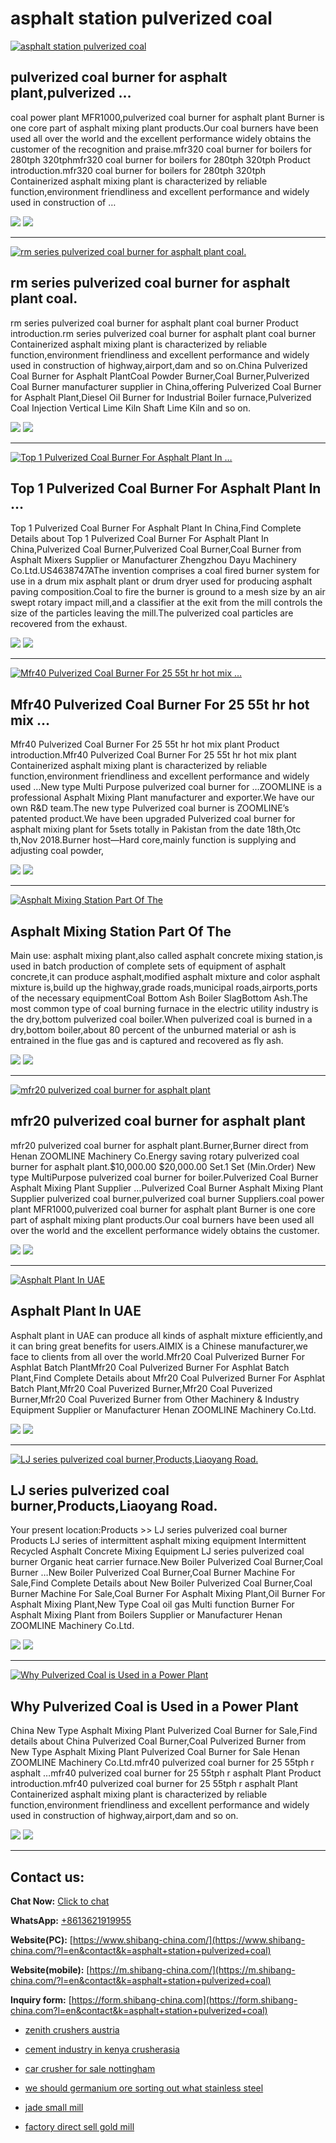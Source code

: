 # asphalt station pulverized coal

<a href="https://swt.shibang-china.com/?l=en&img&k=asphalt+station+pulverized+coal" target="_blank">![asphalt station pulverized coal](http://static.shibang-china.com/all-800x300/1495.jpg)</a>

## pulverized coal burner for asphalt plant,pulverized …
coal power plant MFR1000,pulverized coal burner for asphalt plant Burner is one core part of asphalt mixing plant products.Our coal burners have been used all over the world and the excellent performance widely obtains the customer of the recognition and praise.mfr320 coal burner for boilers for 280tph 320tphmfr320 coal burner for boilers for 280tph 320tph Product introduction.mfr320 coal burner for boilers for 280tph 320tph Containerized asphalt mixing plant is characterized by reliable function,environment friendliness and excellent performance and widely used in construction of …


<a href="https://whatsapp.shibangsoft.com/WhatsApp.php" target="_blank" title="WhatsApp">![](http://static.shibang-china.com/icon/whatsapp.png)</a> <a href="https://swt.shibang-china.com/?l=en&icon&k=asphalt+station+pulverized+coal" target="_blank">![](http://static.shibang-china.com/icon/chat-en.png)</a>

---

<a href="https://swt.shibang-china.com/?l=en&img&k=asphalt+station+pulverized+coal" target="_blank">![rm series pulverized coal burner for asphalt plant coal.](http://static.shibang-china.com/all-800x300/225.jpg)</a>

## rm series pulverized coal burner for asphalt plant coal.
rm series pulverized coal burner for asphalt plant coal burner Product introduction.rm series pulverized coal burner for asphalt plant coal burner Containerized asphalt mixing plant is characterized by reliable function,environment friendliness and excellent performance and widely used in construction of highway,airport,dam and so on.China Pulverized Coal Burner for Asphalt PlantCoal Powder Burner,Coal Burner,Pulverized Coal Burner manufacturer supplier in China,offering Pulverized Coal Burner for Asphalt Plant,Diesel Oil Burner for Industrial Boiler furnace,Pulverized Coal Injection Vertical Lime Kiln Shaft Lime Kiln and so on.


<a href="https://whatsapp.shibangsoft.com/WhatsApp.php" target="_blank" title="WhatsApp">![](http://static.shibang-china.com/icon/whatsapp.png)</a> <a href="https://swt.shibang-china.com/?l=en&icon&k=asphalt+station+pulverized+coal" target="_blank">![](http://static.shibang-china.com/icon/chat-en.png)</a>

---

<a href="https://swt.shibang-china.com/?l=en&img&k=asphalt+station+pulverized+coal" target="_blank">![Top 1 Pulverized Coal Burner For Asphalt Plant In …](http://static.shibang-china.com/all-800x300/1303.jpg)</a>

## Top 1 Pulverized Coal Burner For Asphalt Plant In …
Top 1 Pulverized Coal Burner For Asphalt Plant In China,Find Complete Details about Top 1 Pulverized Coal Burner For Asphalt Plant In China,Pulverized Coal Burner,Pulverized Coal Burner,Coal Burner from Asphalt Mixers Supplier or Manufacturer Zhengzhou Dayu Machinery Co.Ltd.US4638747AThe invention comprises a coal fired burner system for use in a drum mix asphalt plant or drum dryer used for producing asphalt paving composition.Coal to fire the burner is ground to a mesh size by an air swept rotary impact mill,and a classifier at the exit from the mill controls the size of the particles leaving the mill.The pulverized coal particles are recovered from the exhaust.


<a href="https://whatsapp.shibangsoft.com/WhatsApp.php" target="_blank" title="WhatsApp">![](http://static.shibang-china.com/icon/whatsapp.png)</a> <a href="https://swt.shibang-china.com/?l=en&icon&k=asphalt+station+pulverized+coal" target="_blank">![](http://static.shibang-china.com/icon/chat-en.png)</a>

---

<a href="https://swt.shibang-china.com/?l=en&img&k=asphalt+station+pulverized+coal" target="_blank">![Mfr40 Pulverized Coal Burner For 25 55t hr hot mix …](http://static.shibang-china.com/all-800x300/1387.jpg)</a>

## Mfr40 Pulverized Coal Burner For 25 55t hr hot mix …
Mfr40 Pulverized Coal Burner For 25 55t hr hot mix plant Product introduction.Mfr40 Pulverized Coal Burner For 25 55t hr hot mix plant Containerized asphalt mixing plant is characterized by reliable function,environment friendliness and excellent performance and widely used …New type Multi Purpose pulverized coal burner for …ZOOMLINE is a professional Asphalt Mixing Plant manufacturer and exporter.We have our own R&amp;D team.The new type Pulverized coal burner is ZOOMLINE’s patented product.We have been upgraded Pulverized coal burner for asphalt mixing plant for 5sets totally in Pakistan from the date 18th,Otc th,Nov 2018.Burner host—Hard core,mainly function is supplying and adjusting coal powder,


<a href="https://whatsapp.shibangsoft.com/WhatsApp.php" target="_blank" title="WhatsApp">![](http://static.shibang-china.com/icon/whatsapp.png)</a> <a href="https://swt.shibang-china.com/?l=en&icon&k=asphalt+station+pulverized+coal" target="_blank">![](http://static.shibang-china.com/icon/chat-en.png)</a>

---

<a href="https://swt.shibang-china.com/?l=en&img&k=asphalt+station+pulverized+coal" target="_blank">![Asphalt Mixing Station Part Of The](http://static.shibang-china.com/all-800x300/552.jpg)</a>

## Asphalt Mixing Station Part Of The
Main use: asphalt mixing plant,also called asphalt concrete mixing station,is used in batch production of complete sets of equipment of asphalt concrete,it can produce asphalt,modified asphalt mixture and color asphalt mixture is,build up the highway,grade roads,municipal roads,airports,ports of the necessary equipmentCoal Bottom Ash Boiler SlagBottom Ash.The most common type of coal burning furnace in the electric utility industry is the dry,bottom pulverized coal boiler.When pulverized coal is burned in a dry,bottom boiler,about 80 percent of the unburned material or ash is entrained in the flue gas and is captured and recovered as fly ash.


<a href="https://whatsapp.shibangsoft.com/WhatsApp.php" target="_blank" title="WhatsApp">![](http://static.shibang-china.com/icon/whatsapp.png)</a> <a href="https://swt.shibang-china.com/?l=en&icon&k=asphalt+station+pulverized+coal" target="_blank">![](http://static.shibang-china.com/icon/chat-en.png)</a>

---

<a href="https://swt.shibang-china.com/?l=en&img&k=asphalt+station+pulverized+coal" target="_blank">![mfr20 pulverized coal burner for asphalt plant](http://static.shibang-china.com/all-800x300/348.jpg)</a>

## mfr20 pulverized coal burner for asphalt plant
mfr20 pulverized coal burner for asphalt plant.Burner,Burner direct from Henan ZOOMLINE Machinery Co.Energy saving rotary pulverized coal burner for asphalt plant.$10,000.00 $20,000.00 Set.1 Set (Min.Order) New type MultiPurpose pulverized coal burner for boiler.Pulverized Coal Burner Asphalt Mixing Plant Supplier …Pulverized Coal Burner Asphalt Mixing Plant Supplier pulverized coal burner,pulverized coal burner Suppliers.coal power plant MFR1000,pulverized coal burner for asphalt plant Burner is one core part of asphalt mixing plant products.Our coal burners have been used all over the world and the excellent performance widely obtains the customer.


<a href="https://whatsapp.shibangsoft.com/WhatsApp.php" target="_blank" title="WhatsApp">![](http://static.shibang-china.com/icon/whatsapp.png)</a> <a href="https://swt.shibang-china.com/?l=en&icon&k=asphalt+station+pulverized+coal" target="_blank">![](http://static.shibang-china.com/icon/chat-en.png)</a>

---

<a href="https://swt.shibang-china.com/?l=en&img&k=asphalt+station+pulverized+coal" target="_blank">![Asphalt Plant In UAE](http://static.shibang-china.com/all-800x300/300.jpg)</a>

## Asphalt Plant In UAE
Asphalt plant in UAE can produce all kinds of asphalt mixture efficiently,and it can bring great benefits for users.AIMIX is a Chinese manufacturer,we face to clients from all over the world.Mfr20 Coal Pulverized Burner For Asphlat Batch PlantMfr20 Coal Pulverized Burner For Asphlat Batch Plant,Find Complete Details about Mfr20 Coal Pulverized Burner For Asphlat Batch Plant,Mfr20 Coal Puverized Burner,Mfr20 Coal Puverized Burner,Mfr20 Coal Puverized Burner from Other Machinery &amp; Industry Equipment Supplier or Manufacturer Henan ZOOMLINE Machinery Co.Ltd.


<a href="https://whatsapp.shibangsoft.com/WhatsApp.php" target="_blank" title="WhatsApp">![](http://static.shibang-china.com/icon/whatsapp.png)</a> <a href="https://swt.shibang-china.com/?l=en&icon&k=asphalt+station+pulverized+coal" target="_blank">![](http://static.shibang-china.com/icon/chat-en.png)</a>

---

<a href="https://swt.shibang-china.com/?l=en&img&k=asphalt+station+pulverized+coal" target="_blank">![LJ series pulverized coal burner,Products,Liaoyang Road.](http://static.shibang-china.com/all-800x300/1525.jpg)</a>

## LJ series pulverized coal burner,Products,Liaoyang Road.
Your present location:Products &gt;&gt; LJ series pulverized coal burner Products LJ series of intermittent asphalt mixing equipment Intermittent Recycled Asphalt Concrete Mixing Equipment LJ series pulverized coal burner Organic heat carrier furnace.New Boiler Pulverized Coal Burner,Coal Burner …New Boiler Pulverized Coal Burner,Coal Burner Machine For Sale,Find Complete Details about New Boiler Pulverized Coal Burner,Coal Burner Machine For Sale,Coal Burner For Asphalt Mixing Plant,Oil Burner For Asphalt Mixing Plant,New Type Coal oil gas Multi function Burner For Asphalt Mixing Plant from Boilers Supplier or Manufacturer Henan ZOOMLINE Machinery Co.Ltd.


<a href="https://whatsapp.shibangsoft.com/WhatsApp.php" target="_blank" title="WhatsApp">![](http://static.shibang-china.com/icon/whatsapp.png)</a> <a href="https://swt.shibang-china.com/?l=en&icon&k=asphalt+station+pulverized+coal" target="_blank">![](http://static.shibang-china.com/icon/chat-en.png)</a>

---

<a href="https://swt.shibang-china.com/?l=en&img&k=asphalt+station+pulverized+coal" target="_blank">![Why Pulverized Coal is Used in a Power Plant](http://static.shibang-china.com/all-800x300/1178.jpg)</a>

## Why Pulverized Coal is Used in a Power Plant
China New Type Asphalt Mixing Plant Pulverized Coal Burner for Sale,Find details about China Pulverized Coal Burner,Coal Pulverized Burner from New Type Asphalt Mixing Plant Pulverized Coal Burner for Sale Henan ZOOMLINE Machinery Co.Ltd.mfr40 pulverized coal burner for 25 55tph r asphalt …mfr40 pulverized coal burner for 25 55tph r asphalt Plant Product introduction.mfr40 pulverized coal burner for 25 55tph r asphalt Plant Containerized asphalt mixing plant is characterized by reliable function,environment friendliness and excellent performance and widely used in construction of highway,airport,dam and so on.


<a href="https://whatsapp.shibangsoft.com/WhatsApp.php" target="_blank" title="WhatsApp">![](http://static.shibang-china.com/icon/whatsapp.png)</a> <a href="https://swt.shibang-china.com/?l=en&icon&k=asphalt+station+pulverized+coal" target="_blank">![](http://static.shibang-china.com/icon/chat-en.png)</a>

---
## Contact us:

**Chat Now:** [Click to chat](https://swt.shibang-china.com?l=en&contact&k=asphalt+station+pulverized+coal)

**WhatsApp:**  [+8613621919955](https://whatsapp.shibangsoft.com/WhatsApp.php)

**Website(PC):** [https://www.shibang-china.com/](https://www.shibang-china.com/?l=en&contact&k=asphalt+station+pulverized+coal)

**Website(mobile):** [https://m.shibang-china.com/](https://m.shibang-china.com/?l=en&contact&k=asphalt+station+pulverized+coal)

**Inquiry form:** [https://form.shibang-china.com](https://form.shibang-china.com?l=en&contact&k=asphalt+station+pulverized+coal)

* [zenith crushers austria](../149/zenith%20crushers%20austria.md)

* [cement industry in kenya crusherasia](../145/cement%20industry%20in%20kenya%20crusherasia.md)

* [car crusher for sale nottingham](../146/car%20crusher%20for%20sale%20nottingham.md)

* [we should germanium ore sorting out what stainless steel](../148/we%20should%20germanium%20ore%20sorting%20out%20what%20stainless%20steel.md)

* [jade small mill](../148/jade%20small%20mill.md)

* [factory direct sell gold mill](../150/factory%20direct%20sell%20gold%20mill.md)
